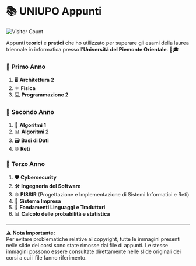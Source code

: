 # 📚 **UNIUPO Appunti**  

![Visitor Count](https://komarev.com/ghpvc/?username=AlessandroZappatore&label=Visite&color=green)

Appunti **teorici** e **pratici** che ho utilizzato per superare gli esami della laurea triennale in informatica presso l'**Università del Piemonte Orientale**. 📘🎓

### 📅 **Primo Anno**  
1. 🖥️ **Architettura 2**  
2. ⚛️ **Fisica**  
3. 💻 **Programmazione 2**  

### 📅 **Secondo Anno**  
1. 🔢 **Algoritmi 1**  
2. 📊 **Algoritmi 2**  
3. 🗃️ **Basi di Dati**  
4. 🌐 **Reti**  

### 📅 **Terzo Anno**  
1. 🛡️ **Cybersecurity**
2. 🛠️ **Ingegneria del Software**
3. 🌐 **PISSIR** (Progettazione e Implementazione di Sistemi Informatici e Reti)
4. 🏢 **Sistema Impresa**
5. 📜 **Fondamenti Linguaggi e Traduttori**
6. 📊 **Calcolo delle probabilità e statistica**

---

⚠️ **Nota Importante:**  
Per evitare problematiche relative al copyright, tutte le immagini presenti nelle slide dei corsi sono state rimosse dai file di appunti. Le stesse immagini possono essere consultate direttamente nelle slide originali dei corsi a cui i file fanno riferimento.
